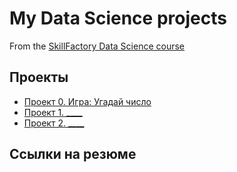 # My Data Science projects
From the [SkillFactory Data Science course](https://skillfactory.ru/data-scientist)

## Проекты

* [Проект 0. Игра: Угадай число](https://github.com/IvanMonakov/SkillFackt/tree/main)
* [Проект 1. ____](_____)
* [Проект 2. ____](_____)

## Ссылки на резюме